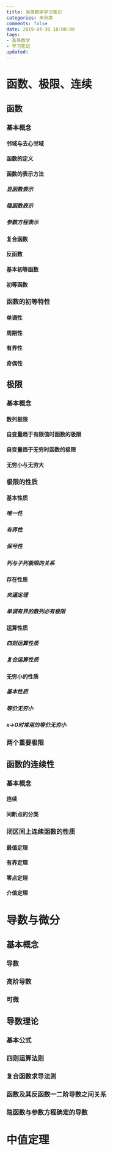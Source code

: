 ```yaml
---
title: 高等数学学习笔记
categories: 未分类
comments: false
date: 2019-04-30 18:00:00
tags:
- 高等数学
- 学习笔记
updated:
---
```


# 函数、极限、连续

## 函数

### 基本概念

#### 邻域与去心邻域

#### 函数的定义

#### 函数的表示方法

##### 显函数表示

##### 隐函数表示

##### 参数方程表示

#### 复合函数

#### 反函数

#### 基本初等函数

#### 初等函数

### 函数的初等特性

#### 单调性

#### 周期性

#### 有界性

#### 奇偶性

## 极限

### 基本概念

#### 数列极限

#### 自变量趋于有限值时函数的极限

#### 自变量趋于无穷时函数的极限

#### 无穷小与无穷大

### 极限的性质

#### 基本性质

##### 唯一性

##### 有界性

##### 保号性

##### 列与子列极限的关系

#### 存在性质

##### 夹逼定理

##### 单调有界的数列必有极限

#### 运算性质

##### 四则运算性质

##### 复合运算性质

#### 无穷小的性质

##### 基本性质

##### 等价无穷小

##### x->0时常用的等价无穷小

### 两个重要极限

## 函数的连续性

### 基本概念

#### 连续

#### 间断点的分类

### 闭区间上连续函数的性质

#### 最值定理

#### 有界定理

#### 零点定理

#### 介值定理

# 导数与微分

## 基本概念

### 导数

### 高阶导数

### 可微

## 导数理论

### 基本公式

### 四则运算法则

### 复合函数求导法则

### 函数及其反函数一二阶导数之间关系

### 隐函数与参数方程确定的导数

# 中值定理